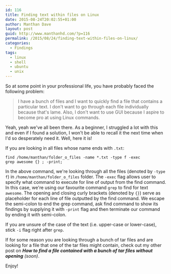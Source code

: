 ```yaml
---
id: 116
title: Finding text within files on Linux
date: 2015-08-24T20:02:55+01:00
author: Manthan Dave
layout: post
guid: http://www.manthanhd.com/?p=116
permalink: /2015/08/24/finding-text-within-files-on-linux/
categories:
  - Findings
tags:
  - linux
  - shell
  - ubuntu
  - unix
---
```

So at some point in your professional life, you have probably faced the following problem:
<blockquote>I have a bunch of files and I want to quickly find a file that contains a particular text. I don't want to go through each file individually because that's lame. Also, I don't want to use GUI because I aspire to become pro at using Linux commands.</blockquote>
Yeah, yeah we've all been there. As a beginner, I struggled a lot with this and even if I found a solution, I won't be able to recall it the next time when I'd so desperately need it. Well, here it is!<!--more-->

If you are looking in all files whose name ends with <code>.txt</code>:

<code>find /home/manthan/folder_o_files -name *.txt -type f -exec grep awesome {} \; -print;</code>

In the above command, we're looking through all the files (denoted by <code>-type f</code>) in <code>/home/manthan/folder_o_files</code> folder. The <code>-exec</code> flag allows user to specify what command to execute for line of output from the find command. In this case, we're using our favourite command <code>grep</code> to find for text <code>awesome</code>. The opening and closing curly brackets (denoted by <code>{}</code>) serve as placeholder for each line of file outputted by the find command. We escape the semi-colon to end the grep command, ask find command to show its findings by supplying it with <code>-print</code> flag and then terminate our command by ending it with semi-colon.

If you are unsure of the case of the text (i.e. upper-case or lower-case), stick <code>-i</code> flag right after <code>grep</code>.

If for some reason you are looking through a bunch of tar files and are looking for a file that one of the tar files might contain, check out my other post on <strong><em>How to find a file contained with a bunch of tar files without opening</em></strong><em> (soon)</em>.

Enjoy!